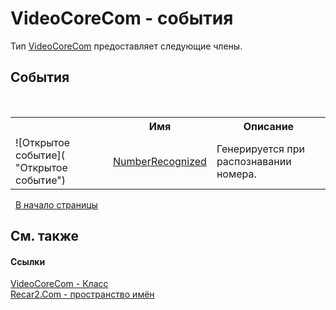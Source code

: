 # VideoCoreCom - события
 

Тип <a href="ccf26244-bb52-2173-a366-1022cb598c45">VideoCoreCom</a> предоставляет следующие члены.


## События
&nbsp;<table><tr><th></th><th>Имя</th><th>Описание</th></tr><tr><td>![Открытое событие]( "Открытое событие")</td><td><a href="c883573e-d448-7e2a-a02c-3b06a38802ff">NumberRecognized</a></td><td>
Генерируется при распознавании номера.</td></tr></table>&nbsp;
<a href="#videocorecom---события">В начало страницы</a>

## См. также


#### Ссылки
<a href="ccf26244-bb52-2173-a366-1022cb598c45">VideoCoreCom - Класс</a><br /><a href="68726a4f-5108-9c67-8918-cc6a6e73f216">Recar2.Com - пространство имён</a><br />